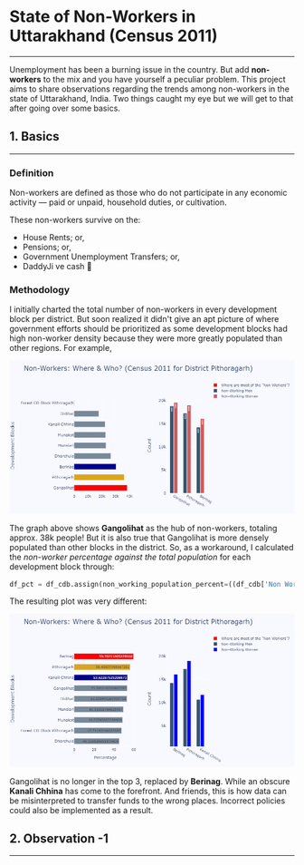 # State of Non-Workers in Uttarakhand (Census 2011)
---

Unemployment has been a burning issue in the country. But add **non-workers** to the mix and you have yourself a peculiar problem. This project aims to share observations regarding the trends among non-workers in the state of Uttarakhand, India. Two things caught my eye but we will get to that after going over some basics.


## 1. Basics
---

### Definition
Non-workers are defined as those who do not participate in any economic activity — paid or unpaid, household duties, or cultivation.

These non-workers survive on the:
* House Rents; or,
* Pensions; or,
* Government Unemployment Transfers; or,
* DaddyJi ve cash 💸

### Methodology
I initially charted the total number of non-workers in every development block per district. But soon realized it didn't give an apt picture of where government efforts should be prioritized as some development blocks had high non-worker density because they were more greatly populated than other regions. For example,

![alt text](https://github.com/dtolia/nonworker-analysisUK/blob/main/charts/incorrectPlotPithoragarh.png "Incorrect Plot for District Pithoragarh")

The graph above shows **Gangolihat** as the hub of non-workers, totaling approx. 38k people! But it is also true that Gangolihat is more densely populated than other blocks in the district. So, as a workaround, I calculated the *non-worker percentage against the total population* for each development block through:

```python
df_pct = df_cdb.assign(non_working_population_percent=((df_cdb['Non Working Population Person']/df_cdb['Total Population Person']) * 100))
```

The resulting plot was very different:

![alt text](https://github.com/dtolia/nonworker-analysisUK/blob/main/charts/1_Pithoragarh.png "Correct Plot for District Pithoragarh")

Gangolihat is no longer in the top 3, replaced by **Berinag**. While an obscure **Kanali Chhina** has come to the forefront. 
And friends, this is how data can be misinterpreted to transfer funds to the wrong places. Incorrect policies could also be implemented as a result.


## 2. Observation -1
---
